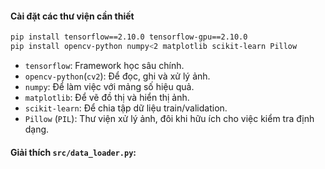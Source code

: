 #### Cài đặt các thư viện cần thiết
```bash
pip install tensorflow==2.10.0 tensorflow-gpu==2.10.0
pip install opencv-python numpy<2 matplotlib scikit-learn Pillow
```
- `tensorflow`: Framework học sâu chính.
- `opencv-python`(`cv2`): Để đọc, ghi và xử lý ảnh.
- `numpy`: Để làm việc với mảng số hiệu quả.
- `matplotlib`: Để vẽ đồ thị và hiển thị ảnh.
- `scikit-learn`: Để chia tập dữ liệu train/validation.
- `Pillow` (`PIL`): Thư viện xử lý ảnh, đôi khi hữu ích cho việc kiểm tra định dạng.

#### Giải thích `src/data_loader.py`:
